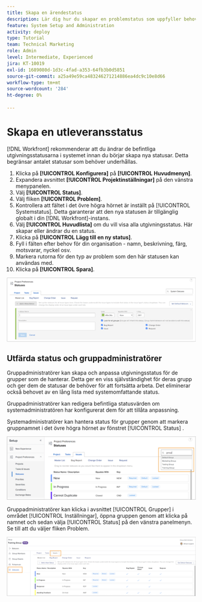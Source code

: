 ```yaml
---
title: Skapa en ärendestatus
description: Lär dig hur du skapar en problemstatus som uppfyller behoven i din organisations arbetsflöden.
feature: System Setup and Administration
activity: deploy
type: Tutorial
team: Technical Marketing
role: Admin
level: Intermediate, Experienced
jira: KT-10019
exl-id: 1689080d-1d3c-4fad-a353-64fb3b0d5851
source-git-commit: a25a49e59ca483246271214886ea4dc9c10e8d66
workflow-type: tm+mt
source-wordcount: '284'
ht-degree: 0%

---
```


# Skapa en utleveransstatus

[!DNL Workfront] rekommenderar att du ändrar de befintliga utgivningsstatusarna i systemet innan du börjar skapa nya statusar. Detta begränsar antalet statusar som behöver underhållas.

1. Klicka på **[!UICONTROL Konfigurera]** på **[!UICONTROL Huvudmenyn]**.
1. Expandera avsnittet **[!UICONTROL Projektinställningar]** på den vänstra menypanelen.
1. Välj **[!UICONTROL Status]**.
1. Välj fliken **[!UICONTROL Problem]**.
1. Kontrollera att fältet i det övre högra hörnet är inställt på [!UICONTROL Systemstatus]. Detta garanterar att den nya statusen är tillgänglig globalt i din [!DNL Workfront]-instans.
1. Välj **[!UICONTROL Huvudlista]** om du vill visa alla utgivningsstatus. Här skapar eller ändrar du en status.
1. Klicka på **[!UICONTROL Lägg till en ny status]**.
1. Fyll i fälten efter behov för din organisation - namn, beskrivning, färg, motsvarar, nyckel osv.
1. Markera rutorna för den typ av problem som den här statusen kan användas med.
1. Klicka på **[!UICONTROL Spara]**.

![Nytt statusfönster på sidan [!UICONTROL Status] ](assets/admin-fund-create-issue-status.png)

## Utfärda status och gruppadministratörer

Gruppadministratörer kan skapa och anpassa utgivningsstatus för de grupper som de hanterar. Detta ger en viss självständighet för deras grupp och ger dem de statusar de behöver för att fortsätta arbeta. Det eliminerar också behovet av en lång lista med systemomfattande status.

Gruppadministratörer kan redigera befintliga statusvärden om systemadministratören har konfigurerat dem för att tillåta anpassning.

Systemadministratörer kan hantera status för grupper genom att markera gruppnamnet i det övre högra hörnet av fönstret [!UICONTROL Status] .

![Menyn Grupplista på sidan [!UICONTROL Status] ](assets/admin-fund-change-group-master-list.png)

Gruppadministratörer kan klicka i avsnittet [!UICONTROL Grupper] i området [!UICONTROL Inställningar], öppna gruppen genom att klicka på namnet och sedan välja [!UICONTROL Status] på den vänstra panelmenyn. Se till att du väljer fliken Problem.

![[!UICONTROL Status] avsnitt av [!UICONTROL Grupp] sida](assets/admin-fund-group-issue-statuses.png)

<!---
For detailed information on how managing statuses can be done by group administrators, see these articles:
Create and customize group statuses
Group administrators
--->

<!---
learn more URLs
Issue statuses
Create and customize system-wide statuses
--->
